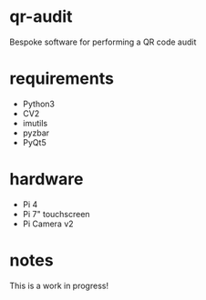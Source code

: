 # qr-audit
Bespoke software for performing a QR code audit

# requirements

* Python3
* CV2
* imutils
* pyzbar
* PyQt5

# hardware

* Pi 4
* Pi 7" touchscreen
* Pi Camera v2

# notes

This is a work in progress!
